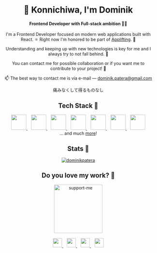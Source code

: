 <h1 align="center">👋 Konnichiwa, I'm Dominik</h1>
<h4 align="center">Frontend Developer with Full-stack ambition 🧑‍🚀</h4>
<div align="center">
  <p>
    I'm a Frontend Developer focused on modern web applications built with React. ⚛️ Right now I'm honored to be part of <a href="https://applifting.io/" alt="Applifting">Applifting</a>. 🚀
  </p>
  
  <p>
    Understanding and keeping up with new technologies is key for me and I always try to not fall behind. 👊
  </p>
  
  <p>
    You can contact me for possible collaboration or if you want me to contribute to your project! 🤝
  </p>
  
  <p>
    📫 The best way to contact me is via e-mail — <a href = "mailto:dominik.patera@gmail.com?subject=Collab 🤝">dominik.patera@gmail.com</a>
  </p>
  
  <p>
    痛みなくして得るものなし
  </p>
</div>

<h2 align="center">Tech Stack 🚀</h2>
<div align="center">
  <a href="https://www.javascript.com" alt="JavaScript">
    <img src="https://user-images.githubusercontent.com/36477797/160205308-c4a66b43-6411-4e1d-8cd9-42658a6f2c0f.png" height="50"/>
  </a>
  &nbsp;&nbsp;
  <a href="https://www.typescriptlang.org" alt="TypeScript">
    <img src="https://user-images.githubusercontent.com/36477797/160205546-43ecd8b4-f9cb-4a53-9e70-9571a8f0fde4.png" height="50"/>
  </a>
  &nbsp;&nbsp;
  <a href="https://reactjs.org" alt="React">
    <img src="https://user-images.githubusercontent.com/36477797/160205720-6441a4b4-7cb2-4c5f-92b8-f78e7531edea.png" height="50"/>
  </a>
  &nbsp;&nbsp;
  <a href="https://nextjs.org" alt="Next">
    <img src="https://user-images.githubusercontent.com/36477797/160204966-b5662065-8159-48bc-9bf8-7180f8633808.svg" height="50"/>
  </a>
  &nbsp;&nbsp;
  <a href="https://sass-lang.com" alt="Sass">
    <img src="https://user-images.githubusercontent.com/36477797/160206026-586bf15f-6a0a-4daa-ad09-f64ddd2785d2.png" height="50"/>
  </a>
  &nbsp;&nbsp;
  <a href="https://graphql.org" alt="GraphQL">
    <img src="https://user-images.githubusercontent.com/36477797/160206295-30bda0df-8377-41b0-bf34-072eb1d82f96.png" height="50"/>
  </a>
  &nbsp;&nbsp;
  <a href="https://nodejs.org/" alt="Node">
    <img src="https://user-images.githubusercontent.com/36477797/160206664-a0e6ca41-7e31-4cf7-b26f-e2f5c890469b.png" height="50"/>
  </a>
  <div>... and much <a href="https://github.com/stars/dominikpatera/lists/my-stack" alt="My Tech Stack" target="_blank">more</a>! </div>
</div>

<h2 align="center">Stats 🤩</h2>
<div align="center">
  <a href="https://github.com/dominikpatera" alt="GitHub">
    <img align="center" src="https://github-readme-stats.vercel.app/api?username=dominikpatera&show_icons=true&locale=en&theme=github_dark" alt="dominikpatera" />
  </a>
</div>

<h2 align="center">Do you love my work? 💖</h2>
<div align="center">
  <a href="https://github.com/sponsors/dominikpatera?o=esb" target="blank"><img width="160" alt="support-me" src="https://user-images.githubusercontent.com/36477797/160209481-64d0c4b5-5e5f-4089-8e3b-28e271112ebb.png"></a>
</div>

<br/>

<div align="center">
  <a href="https://github.com/dominikpatera" alt="GitHub">
    <img src="https://user-images.githubusercontent.com/36477797/160207405-913da6aa-9203-44f9-be21-6ed8d3be1116.png" height="30"/>
  </a>
  &nbsp;&nbsp;
  <a href="https://www.linkedin.com/in/dominikpatera/" alt="LinkedIn">
    <img src="https://user-images.githubusercontent.com/36477797/160207468-a274a058-9fd2-46b3-9238-081efa749827.png" height="30"/>
  </a>
  &nbsp;&nbsp;
  <a href="https://twitter.com/dominikpatera" alt="Twitter">
    <img src="https://user-images.githubusercontent.com/36477797/160207499-fe6b744f-46f1-4426-b91e-4fe1e105b5b4.png" height="30"/>
  </a>
  &nbsp;&nbsp;
  <a href="https://instagram.com/dominikpatera" alt="Instagram">
    <img src="https://user-images.githubusercontent.com/36477797/160207544-3559b30f-0d26-4dfd-9936-4bf2f5325acf.png" height="30"/>
  </a>
</div>
